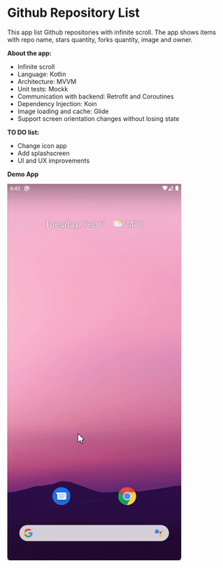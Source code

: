 # Github Repository List

This app list Github repositories with infinite scroll. The app shows items with repo name, stars quantity, forks quantity, image and owner.

<b>About the app:</b>
- Infinite scroll
- Language: Kotlin
- Architecture: MVVM
- Unit tests: Mockk
- Communication with backend: Retrofit and Coroutines
- Dependency Injection: Koin
- Image loading and cache: Glide
- Support screen orientation changes without losing state

<b>TO DO list:</b>
- Change icon app
- Add splashscreen
- UI and UX improvements

<b>Demo App</b>

![](https://github.com/drirsousa/githubrepository/blob/master/github-search-repositories.gif)
